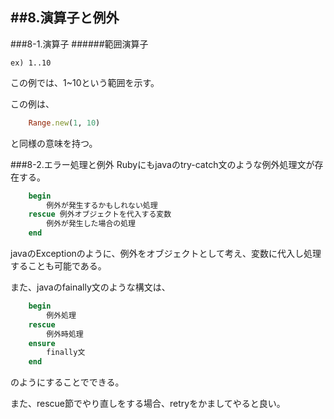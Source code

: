 ##8.演算子と例外
-------------------------------
###8-1.演算子
######範囲演算子

	ex) 1..10
この例では、1~10という範囲を示す。

この例は、
```Ruby
	Range.new(1, 10)
```
と同様の意味を持つ。

###8-2.エラー処理と例外
Rubyにもjavaのtry-catch文のような例外処理文が存在する。

```Ruby
	begin
		例外が発生するかもしれない処理
	rescue 例外オブジェクトを代入する変数
		例外が発生した場合の処理
	end
```

javaのExceptionのように、例外をオブジェクトとして考え、変数に代入し処理することも可能である。

また、javaのfainally文のような構文は、

```Ruby
	begin
		例外処理
	rescue
		例外時処理
	ensure
		finally文
	end
```

のようにすることでできる。

また、rescue節でやり直しをする場合、retryをかましてやると良い。

